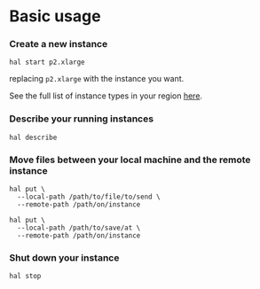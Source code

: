 # Basic usage

### Create a new instance

```
hal start p2.xlarge
```

replacing `p2.xlarge` with the instance you want.

See the full list of instance types in your region [here](https://aws.amazon.com/ec2/spot/pricing/).

### Describe your running instances

```
hal describe
```

### Move files between your local machine and the remote instance

```
hal put \
  --local-path /path/to/file/to/send \
  --remote-path /path/on/instance
```

```
hal put \
  --local-path /path/to/save/at \
  --remote-path /path/on/instance
```

### Shut down your instance

```
hal stop
```
